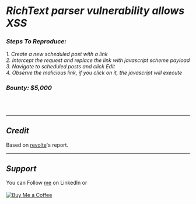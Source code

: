 # ***RichText parser vulnerability allows XSS***

### *Steps To Reproduce:* 
*1. Create a new scheduled post with a link* <br>
*2. Intercept the request and replace the link with javascript scheme payload* <br>
*3. Navigate to scheduled posts and click Edit* <br>
*4. Observe the malicious link, if you click on it, the javascript will execute*

### *Bounty: $5,000*
<br>&nbsp;

----
## ***Credit***
Based on [revolte](https://hackerone.com/reports/1930763)'s report.

----
## ***Support***
You can Follow [me](https://www.linkedin.com/in/bhavesh-pardhi-/) on LinkedIn or
<br><br>[![Buy Me a Coffee](https://img.shields.io/badge/Buy%20Me%20a%20Coffee-Support-orange?style=for-the-badge&logo=buy-me-a-coffee)](https://www.buymeacoffee.com/bhaveshpardhi)
